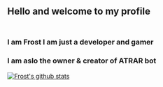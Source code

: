 ## Hello and welcome to my profile</br></br>

### I am Frost I am just a developer and gamer</br>
### I am aslo the owner & creator of ATRAR bot

[![Frost's github stats](https://github-readme-stats.vercel.app/api?username=itsfr0st&theme=gotham&show_icons=true)](https://github.com/anuraghazra/github-readme-stats)
